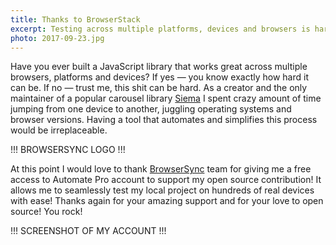 ```yaml
---
title: Thanks to BrowserStack
excerpt: Testing across multiple platforms, devices and browsers is hard and having a tool that makes this process seamless is irreplaceable.
photo: 2017-09-23.jpg
---
```


Have you ever built a JavaScript library that works great across multiple browsers, platforms and devices? If yes — you know exactly how hard it can be. If no — trust me, this shit can be hard. As a creator and the only maintainer of a popular carousel library [Siema](https://github.com/pawelgrzybek/siema) I spent crazy amount of time jumping from one device to another, juggling operating systems and browser versions. Having a tool that automates and simplifies this process would be irreplaceable.

!!! BROWSERSYNC LOGO !!!

At this point I would love to thank [BrowserSync](https://www.browserstack.com) team for giving me a free access to Automate Pro account to support my open source contribution! It allows me to seamlessly test my local project on hundreds of real devices with ease! Thanks again for your amazing support and for your love to open source! You rock!

!!! SCREENSHOT OF MY ACCOUNT !!!
